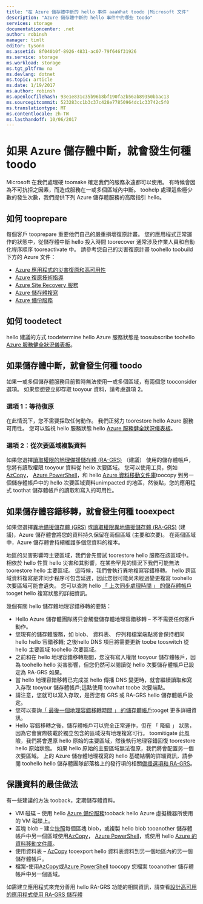```yaml
---
title: "在 Azure 儲存體中斷的 hello 事件 aaaWhat toodo |Microsoft 文件"
description: "Azure 儲存體中斷的 hello 事件中的哪些 toodo"
services: storage
documentationcenter: .net
author: robinsh
manager: timlt
editor: tysonn
ms.assetid: 8f040b0f-8926-4831-ac07-79f646f31926
ms.service: storage
ms.workload: storage
ms.tgt_pltfrm: na
ms.devlang: dotnet
ms.topic: article
ms.date: 1/19/2017
ms.author: robinsh
ms.openlocfilehash: 93e1e831c35b96b8bf190fa2b56ab89350bbac13
ms.sourcegitcommit: 523283cc1b3c37c428e77850964dc1c33742c5f0
ms.translationtype: MT
ms.contentlocale: zh-TW
ms.lasthandoff: 10/06/2017
---
```

# <a name="what-toodo-if-an-azure-storage-outage-occurs"></a>如果 Azure 儲存體中斷，就會發生何種 toodo
Microsoft 在我們處理硬 toomake 確定我們的服務永遠都可以使用。 有時候會因為不可抗拒之因素，而造成服務在一或多個區域內中斷。 toohelp 處理這些極少數的發生次數，我們提供下列 Azure 儲存體服務的高階指引 hello。

## <a name="how-tooprepare"></a>如何 tooprepare
每個客戶 tooprepare 重要他們自己的嚴重損壞復原計畫。 您的應用程式正常運作的狀態中，從儲存體中斷 hello 投入時間 toorecover 通常涉及作業人員和自動化程序順序 tooreactivate 中。 請參考您自己的災害復原計畫 toohello toobuild 下方的 Azure 文件：

* [Azure 應用程式的災害復原和高可用性](/azure/architecture/resiliency/disaster-recovery-high-availability-azure-applications.md)
* [Azure 復原技術指導](/azure/architecture/resiliency.md)
* [Azure Site Recovery 服務](https://azure.microsoft.com/services/site-recovery/)
* [Azure 儲存體複寫](storage-redundancy.md)
* [Azure 備份服務](https://azure.microsoft.com/services/backup/)

## <a name="how-toodetect"></a>如何 toodetect
hello 建議的方式 toodetermine hello Azure 服務狀態是 toosubscribe toohello [Azure 服務健全狀況儀表板](https://azure.microsoft.com/status/)。

## <a name="what-toodo-if-a-storage-outage-occurs"></a>如果儲存體中斷，就會發生何種 toodo
如果一或多個儲存體服務目前暫時無法使用一或多個區域，有兩個您 tooconsider 選項。 如果您想要立即存取 tooyour 資料，請考慮選項 2。

### <a name="option-1-wait-for-recovery"></a>選項 1︰等待復原
在此情況下，您不需要採取任何動作。 我們正努力 toorestore hello Azure 服務可用性。 您可以監視 hello 服務狀態 hello [Azure 服務健全狀況儀表板](https://azure.microsoft.com/status/)。

### <a name="option-2-copy-data-from-secondary"></a>選項 2︰從次要區域複製資料
如果您選擇[讀取權限的地理備援儲存體 (RA-GRS)](storage-redundancy.md#read-access-geo-redundant-storage) （建議） 使用的儲存體帳戶，您將有讀取權限 tooyour 資料從 hello 次要區域。 您可以使用工具，例如[AzCopy](storage-use-azcopy.md)， [Azure PowerShell](storage-powershell-guide-full.md)，和 hello [Azure 資料移動文件庫](https://azure.microsoft.com/blog/introducing-azure-storage-data-movement-library-preview-2/)toocopy 到另一個儲存體帳戶中的 hello 次要區域資料unimpacted 的地區，然後點，您的應用程式 toothat 儲存體帳戶的讀取和寫入的可用性。

## <a name="what-tooexpect-if-a-storage-failover-occurs"></a>如果儲存體容錯移轉，就會發生何種 tooexpect
如果您選擇[異地備援儲存體 (GRS)](storage-redundancy.md#geo-redundant-storage) 或[讀取權限異地備援儲存體 (RA-GRS)](storage-redundancy.md#read-access-geo-redundant-storage) (建議)，Azure 儲存體會將您的資料持久保留在兩個區域 (主要和次要)。 在兩個區域中，Azure 儲存體會持續維護多個您資料的複本。

地區的災害影響時主要區域，我們會先嘗試 toorestore hello 服務在該區域中。 相依於 hello 性質 hello 災害和其影響，在某些罕見的情況下我們可能無法 toorestore hello 主要區域。 這時候，我們會執行異地複寫容錯移轉。 hello 跨區域資料複寫是非同步程序可包含延遲，因此您很可能尚未經過變更複寫 toohello 次要區域可能會遺失。 您可以查詢 hello [「 上次同步處理時間 」 的儲存體帳戶](https://blogs.msdn.microsoft.com/windowsazurestorage/2013/12/11/windows-azure-storage-redundancy-options-and-read-access-geo-redundant-storage/)tooget hello 複寫狀態的詳細資訊。

幾個有關 hello 儲存體地理容錯移轉的要點：

* Hello Azure 儲存體團隊將只會觸發儲存體地理容錯移轉 – 不不需要任何客戶動作。
* 您現有的儲存體服務，如 blob、 資料表、 佇列和檔案端點將會保持相同 hello hello 容錯移轉; 之後hello DNS 項目將需要更新 toobe tooswitch 從 hello 主要區域 toohello 次要區域。
* 之前和在 hello 地理容錯移轉期間，您沒有寫入權限 tooyour 儲存體帳戶，因為 toohello hello 災害影響，但您仍然可以閱讀從 hello 次要儲存體帳戶已設定為 RA-GRS 如果。
* 當 hello 地理容錯移轉已完成並 hello 傳播 DNS 變更時，就會繼續讀取和寫入存取 tooyour 儲存體帳戶;這點使用 toowhat toobe 次要端點。 
* 請注意，您就可以寫入存取，是否您有 GRS 或 RA-GRS hello 儲存體帳戶設定。 
* 您可以查詢[「 最後一個地理容錯移轉時間 」 的儲存體帳戶](https://msdn.microsoft.com/library/azure/ee460802.aspx)tooget 更多詳細資訊。
* Hello 容錯移轉之後，儲存體帳戶可以完全正常運作，但在 「 降級 」 狀態，因為它會實際裝載於獨立包含的區域沒有地理複寫可行。 toomitigate 此風險，我們將會還原 hello 原始的主要區域，然後執行地理容錯回復 toorestore hello 原始狀態。 如果 hello 原始的主要區域無法復原，我們將會配置另一個次要區域。
  上的 Azure 儲存體地理複寫的 hello 基礎結構的詳細資訊，請參閱 toohello hello 儲存體團隊部落格上的發行項的相關[備援選項和 RA-GRS](https://blogs.msdn.microsoft.com/windowsazurestorage/2013/12/11/windows-azure-storage-redundancy-options-and-read-access-geo-redundant-storage/)。

## <a name="best-practices-for-protecting-your-data"></a>保護資料的最佳做法
有一些建議的方法 tooback，定期儲存體資料。

* VM 磁碟 – 使用 hello [Azure 備份服務](https://azure.microsoft.com/services/backup/)tooback hello Azure 虛擬機器所使用的 VM 磁碟上。
* 區塊 blob – 建立[快照](https://msdn.microsoft.com/library/azure/hh488361.aspx)每個區塊 blob，或複製 hello blob tooanother 儲存體帳戶中另一個區域使用[AzCopy](storage-use-azcopy.md)， [Azure PowerShell](storage-powershell-guide-full.md)，或使用 hello [Azure 的資料移動文件庫](https://azure.microsoft.com/blog/introducing-azure-storage-data-movement-library-preview-2/)。
* 使用資料表 – [AzCopy](storage-use-azcopy.md) tooexport hello 資料表資料到另一個地區內的另一個儲存體帳戶。
* 檔案-使用[AzCopy](storage-use-azcopy.md)或[Azure PowerShell](storage-powershell-guide-full.md) toocopy 您檔案 tooanother 儲存體帳戶中另一個區域。

如需建立應用程式來充分善用 hello RA-GRS 功能的相關資訊，請查看[設計高可用的應用程式使用 RA-GRS 儲存體](../storage-designing-ha-apps-with-ragrs.md)

